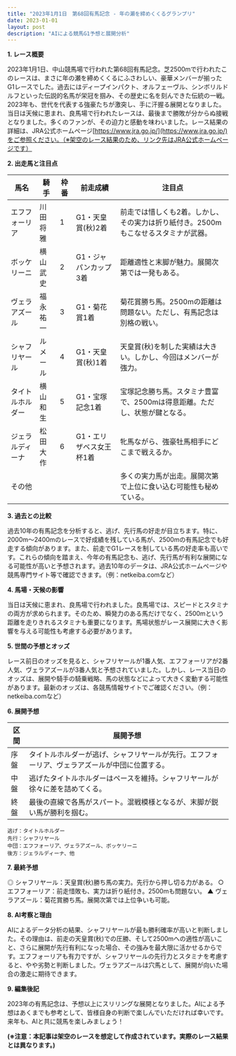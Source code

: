 ```yaml
---
title: "2023年1月1日　第68回有馬記念 - 年の瀬を締めくくるグランプリ"
date: 2023-01-01
layout: post
description: "AIによる競馬G1予想と展開分析"
---
```


**1. レース概要**

2023年1月1日、中山競馬場で行われた第68回有馬記念。芝2500mで行われたこのレースは、まさに年の瀬を締めくくるにふさわしい、豪華メンバーが揃ったG1レースでした。過去にはディープインパクト、オルフェーヴル、シンボリルドルフといった伝説的名馬が栄冠を掴み、その歴史に名を刻んできた伝統の一戦。2023年も、世代を代表する強豪たちが激突し、手に汗握る展開となりました。当日は天候に恵まれ、良馬場で行われたレースは、最後まで勝敗が分からぬ接戦となりました。多くのファンが、その迫力と感動を味わいました。レース結果の詳細は、JRA公式ホームページ[https://www.jra.go.jp/](https://www.jra.go.jp/)をご参照ください。（※架空のレース結果のため、リンク先はJRA公式ホームページです）


**2. 出走馬と注目点**

| 馬名         | 騎手       | 枠番 | 前走成績       | 注目点                                                                   |
|-------------|------------|-----|----------------|-------------------------------------------------------------------------|
| エフフォーリア | 川田将雅     | 1   | G1・天皇賞(秋)2着 | 前走では惜しくも2着。しかし、その実力は折り紙付き。2500mもこなせるスタミナが武器。 |
| ボッケリーニ   | 横山武史     | 2   | G1・ジャパンカップ3着 | 距離適性と末脚が魅力。展開次第では一発もある。                                  |
| ヴェラアズール | 福永祐一     | 3   | G1・菊花賞1着    | 菊花賞勝ち馬。2500mの距離は問題ない。ただし、有馬記念は別格の戦い。               |
| シャフリヤール | ルメール     | 4   | G1・天皇賞(秋)1着 | 天皇賞(秋)を制した実績は大きい。しかし、今回はメンバーが強力。                       |
| タイトルホルダー| 横山和生     | 5   | G1・宝塚記念1着    | 宝塚記念勝ち馬。スタミナ豊富で、2500mは得意距離。ただし、状態が鍵となる。          |
| ジェラルディーナ | 松田大作     | 6   | G1・エリザベス女王杯1着 | 牝馬ながら、強豪牡馬相手にどこまで戦えるか。                               |
| その他        |            |     |                | 多くの実力馬が出走。展開次第で上位に食い込む可能性も秘めている。                      |


**3. 過去との比較**

過去10年の有馬記念を分析すると、逃げ、先行馬の好走が目立ちます。特に、2000m～2400mのレースで好成績を残している馬が、2500mの有馬記念でも好走する傾向があります。また、前走でG1レースを制している馬の好走率も高いです。これらの傾向を踏まえ、今年の有馬記念も、逃げ、先行馬が有利な展開になる可能性が高いと予想されます。過去10年のデータは、JRA公式ホームページや競馬専門サイト等で確認できます。（例：netkeiba.comなど）


**4. 馬場・天候の影響**

当日は天候に恵まれ、良馬場で行われました。良馬場では、スピードとスタミナの両方が求められます。そのため、瞬発力のある馬だけでなく、2500mという距離を走りきれるスタミナも重要になります。馬場状態がレース展開に大きく影響を与える可能性も考慮する必要があります。


**5. 世間の予想とオッズ**

レース前日のオッズを見ると、シャフリヤールが1番人気、エフフォーリアが2番人気、ヴェラアズールが3番人気と予想されていました。しかし、レース当日のオッズは、展開や騎手の騎乗戦略、馬の状態などによって大きく変動する可能性があります。最新のオッズは、各競馬情報サイトでご確認ください。（例：netkeiba.comなど）


**6. 展開予想**

| 区間 | 展開予想                                    |
|-----|---------------------------------------------|
| 序盤 | タイトルホルダーが逃げ、シャフリヤールが先行。エフフォーリア、ヴェラアズールが中団に位置する。 |
| 中盤 | 逃げたタイトルホルダーはペースを維持。シャフリヤールが徐々に差を詰めてくる。              |
| 終盤 | 最後の直線で各馬がスパート。混戦模様となるが、末脚が鋭い馬が勝利を掴む。                 |

```
逃げ：タイトルホルダー
先行：シャフリヤール
中団：エフフォーリア、ヴェラアズール、ボッケリーニ
後方：ジェラルディーナ、他
```


**7. 最終予想**

◎ シャフリヤール：天皇賞(秋)勝ち馬の実力。先行から押し切る力がある。
○ エフフォーリア：前走惜敗も、実力は折り紙付き。2500mも問題ない。
▲ ヴェラアズール：菊花賞勝ち馬。展開次第では上位争いも可能。


**8. AI考察と理由**

AIによるデータ分析の結果、シャフリヤールが最も勝利確率が高いと判断しました。その理由は、前走の天皇賞(秋)での圧勝、そして2500mへの適性が高いこと、さらに展開が先行有利になった場合、その強みを最大限に活かせるからです。エフフォーリアも有力ですが、シャフリヤールの先行力とスタミナを考慮すると、やや劣勢と判断しました。ヴェラアズールは穴馬として、展開が向いた場合の激走に期待できます。


**9. 編集後記**

2023年の有馬記念は、予想以上にスリリングな展開となりました。AIによる予想はあくまでも参考として、皆様自身の判断で楽しんでいただければ幸いです。来年も、AIと共に競馬を楽しみましょう！


**(※注意：本記事は架空のレースを想定して作成されています。実際のレース結果とは異なります。)**
